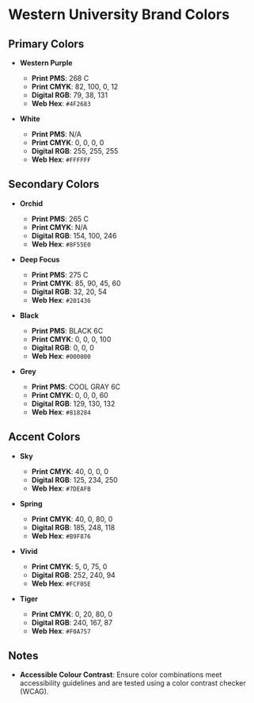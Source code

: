 # Western University Brand Colors

## Primary Colors

- **Western Purple**

  - **Print PMS**: 268 C
  - **Print CMYK**: 82, 100, 0, 12
  - **Digital RGB**: 79, 38, 131
  - **Web Hex**: `#4F2683`

- **White**
  - **Print PMS**: N/A
  - **Print CMYK**: 0, 0, 0, 0
  - **Digital RGB**: 255, 255, 255
  - **Web Hex**: `#FFFFFF`

## Secondary Colors

- **Orchid**

  - **Print PMS**: 265 C
  - **Print CMYK**: N/A
  - **Digital RGB**: 154, 100, 246
  - **Web Hex**: `#8F55E0`

- **Deep Focus**

  - **Print PMS**: 275 C
  - **Print CMYK**: 85, 90, 45, 60
  - **Digital RGB**: 32, 20, 54
  - **Web Hex**: `#201436`

- **Black**

  - **Print PMS**: BLACK 6C
  - **Print CMYK**: 0, 0, 0, 100
  - **Digital RGB**: 0, 0, 0
  - **Web Hex**: `#000000`

- **Grey**
  - **Print PMS**: COOL GRAY 6C
  - **Print CMYK**: 0, 0, 0, 60
  - **Digital RGB**: 129, 130, 132
  - **Web Hex**: `#818284`

## Accent Colors

- **Sky**

  - **Print CMYK**: 40, 0, 0, 0
  - **Digital RGB**: 125, 234, 250
  - **Web Hex**: `#7DEAFB`

- **Spring**

  - **Print CMYK**: 40, 0, 80, 0
  - **Digital RGB**: 185, 248, 118
  - **Web Hex**: `#B9F876`

- **Vivid**

  - **Print CMYK**: 5, 0, 75, 0
  - **Digital RGB**: 252, 240, 94
  - **Web Hex**: `#FCF05E`

- **Tiger**
  - **Print CMYK**: 0, 20, 80, 0
  - **Digital RGB**: 240, 167, 87
  - **Web Hex**: `#F0A757`

## Notes

- **Accessible Colour Contrast**: Ensure color combinations meet accessibility guidelines and are tested using a color contrast checker (WCAG).
